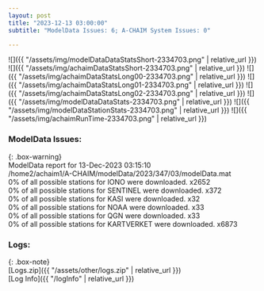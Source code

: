 ```yaml
---
layout: post
title: "2023-12-13 03:00:00"
subtitle: "ModelData Issues: 6; A-CHAIM System Issues: 0"

---
```


![]({{ "/assets/img/modelDataDataStatsShort-2334703.png" | relative_url }})
![]({{ "/assets/img/achaimDataStatsShort-2334703.png" | relative_url }})
![]({{ "/assets/img/achaimDataStatsLong00-2334703.png" | relative_url }})
![]({{ "/assets/img/achaimDataStatsLong01-2334703.png" | relative_url }})
![]({{ "/assets/img/achaimDataStatsLong02-2334703.png" | relative_url }})
![]({{ "/assets/img/modelDataDataStats-2334703.png" | relative_url }})
![]({{ "/assets/img/modelDataStationStats-2334703.png" | relative_url }})
![]({{ "/assets/img/achaimRunTime-2334703.png" | relative_url }})


### ModelData Issues:  
  
{: .box-warning}  
 ModelData report for 13-Dec-2023 03:15:10   
 /home2/achaim1/A-CHAIM/modelData/2023/347/03/modelData.mat   
 0% of all possible stations for IONO were downloaded. x2652   
 0% of all possible stations for SENTINEL were downloaded. x372   
 0% of all possible stations for KASI were downloaded. x32   
 0% of all possible stations for NOAA were downloaded. x33   
 0% of all possible stations for QGN were downloaded. x33   
 0% of all possible stations for KARTVERKET were downloaded. x6873   
  


### Logs:  
  
{: .box-note}  
[Logs.zip]({{ "/assets/other/logs.zip" | relative_url }})  
[Log Info]({{ "/logInfo" | relative_url }})  

